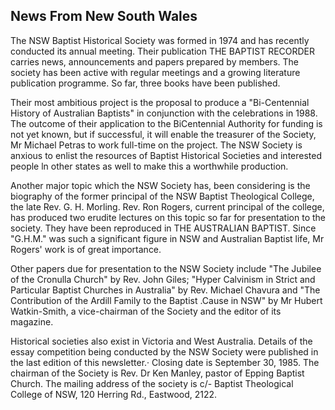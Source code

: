 ## News From New South Wales

The NSW Baptist Historical Society was formed in 1974 and
has recently conducted its annual meeting. Their publication THE
BAPTIST RECORDER carries news, announcements and papers prepared by
members. The society has been active with regular meetings and a
growing literature publication programme. So far, three books have
been published.

Their most ambitious project is the proposal to produce a
"Bi-Centennial History of Australian Baptists" in conjunction with the
celebrations in 1988. The outcome of their application to the BiCentennial
Authority for funding is not yet known, but if successful,
it will enable the treasurer of the Society, Mr Michael Petras to work
full-time on the project. The NSW Society is anxious to enlist the
resources of Baptist Historical Societies and interested people ln
other states as well to make this a worthwhile production.

Another major topic which the NSW Society has, been
considering is the biography of the former principal of the NSW
Baptist Theological College, the late Rev. G. H. Morling. Rev. Ron
Rogers, current principal of the college, has produced two erudite
lectures on this topic so far for presentation to the society. They
have been reproduced in THE AUSTRALIAN BAPTIST. Since "G.H.M." was
such a significant figure in NSW and Australian Baptist life, Mr
Rogers' work is of great importance.

Other papers due for presentation to the NSW Society include
"The Jubilee of the Cronulla Church" by Rev. John Giles; "Hyper
Calvinism in Strict and Particular Baptist Churches in Australia" by
Rev. Michael Chavura and "The Contribution of the Ardill Family to the
Baptist .Cause in NSW" by Mr Hubert Watkin-Smith, a vice-chairman of
the Society and the editor of its magazine.

Historical societies also exist in Victoria and West
Australia. Details of the essay competition being conducted by the
NSW Society were published in the last edition of this newsletter.·
Closing date is September 30, 1985. The chairman of the Society is
Rev. Dr Ken Manley, pastor of Epping Baptist Church. The mailing
address of the society is c/- Baptist Theological College of NSW, 120
Herring Rd., Eastwood, 2122.